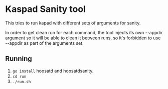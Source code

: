 # Kaspad Sanity tool
This tries to run kapad with different sets of arguments for sanity.

In order to get clean run for each command, the tool injects its own --appdir
argument so it will be able to clean it between runs, so it's forbidden to use
--appdir as part of the arguments set.

## Running
 1. `go install` hoosatd and hoosatdsanity.
 2. `cd run`
 3. `./run.sh`


